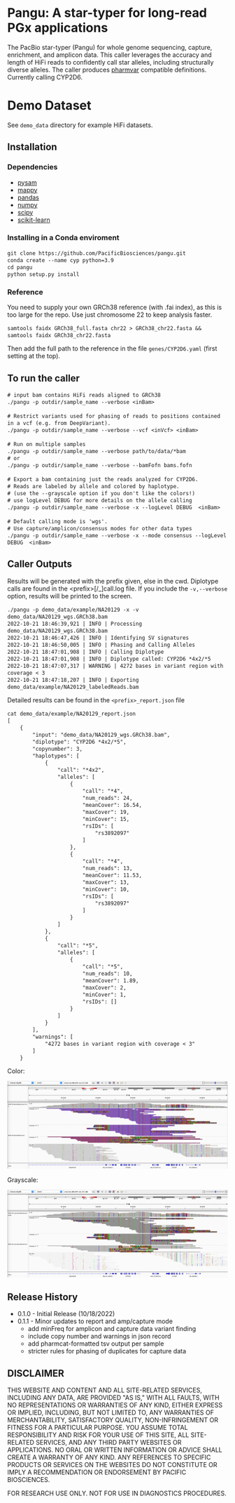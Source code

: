# Pangu: A star-typer for long-read PGx applications

The PacBio star-typer (Pangu) for whole genome sequencing, capture, enrichment, and amplicon data. This caller leverages the accuracy and length of HiFi reads to confidently call star alleles, including structurally diverse alleles. The caller produces [pharmvar](https://www.pharmvar.org/gene/CYP2D6) compatible definitions. Currently calling CYP2D6.

# Demo Dataset

See `demo_data` directory for example HiFi datasets.

## Installation

### Dependencies
 - [pysam](https://github.com/pysam-developers/pysam)
 - [mappy](https://pypi.org/project/mappy/)
 - [pandas](https://pandas.pydata.org/)
 - [numpy](https://numpy.org/)
 - [scipy](https://scipy.org/)
 - [scikit-learn](https://scikit-learn.org/stable/index.html)

### Installing in a Conda enviroment 
```
git clone https://github.com/PacificBiosciences/pangu.git
conda create --name cyp python=3.9
cd pangu
python setup.py install
```

### Reference

You need to supply your own GRCh38 reference (with .fai index), as this is too large for the repo.  Use just chromosome 22 to keep analysis faster.

```
samtools faidx GRCh38_full.fasta chr22 > GRCh38_chr22.fasta && samtools faidx GRCh38_chr22.fasta
```

Then add the full path to the reference in the file `genes/CYP2D6.yaml` (first setting at the top).

## To run the caller

```
# input bam contains HiFi reads aligned to GRCh38
./pangu -p outdir/sample_name --verbose <inBam>

# Restrict variants used for phasing of reads to positions contained in a vcf (e.g. from DeepVariant).
./pangu -p outdir/sample_name --verbose --vcf <inVcf> <inBam>

# Run on multiple samples 
./pangu -p outdir/sample_name --verbose path/to/data/*bam
# or
./pangu -p outdir/sample_name --verbose --bamFofn bams.fofn

# Export a bam containing just the reads analyzed for CYP2D6.  
# Reads are labeled by allele and colored by haplotype.
# (use the --grayscale option if you don't like the colors!)
# use logLevel DEBUG for more details on the allele calling
./pangu -p outdir/sample_name --verbose -x --logLevel DEBUG  <inBam>  

# Default calling mode is 'wgs'.  
# Use capture/amplicon/consensus modes for other data types
./pangu -p outdir/sample_name --verbose -x --mode consensus --logLevel DEBUG  <inBam>
```

## Caller Outputs

Results will be generated with the prefix given, else in the cwd.  Diplotype calls are found in the \<prefix\>[/\_]call.log file.
If you include the `-v,--verbose` option, results will be printed to the screen.
```
./pangu -p demo_data/example/NA20129 -x -v demo_data/NA20129_wgs.GRCh38.bam
2022-10-21 18:46:39,921 | INFO | Processing demo_data/NA20129_wgs.GRCh38.bam
2022-10-21 18:46:47,426 | INFO | Identifying SV signatures
2022-10-21 18:46:50,005 | INFO | Phasing and Calling Alleles
2022-10-21 18:47:01,908 | INFO | Calling Diplotype
2022-10-21 18:47:01,908 | INFO | Diplotype called: CYP2D6 *4x2/*5
2022-10-21 18:47:07,317 | WARNING | 4272 bases in variant region with coverage < 3
2022-10-21 18:47:18,207 | INFO | Exporting demo_data/example/NA20129_labeledReads.bam
```
Detailed results can be found in the `<prefix>_report.json` file
```
cat demo_data/example/NA20129_report.json
[
    {
        "input": "demo_data/NA20129_wgs.GRCh38.bam",
        "diplotype": "CYP2D6 *4x2/*5",
        "copynumber": 3,
        "haplotypes": [
            {
                "call": "*4x2",
                "alleles": [
                    {
                        "call": "*4",
                        "num_reads": 24,
                        "meanCover": 16.54,
                        "maxCover": 19,
                        "minCover": 15,
                        "rsIDs": [
                            "rs3892097"
                        ]
                    },
                    {
                        "call": "*4",
                        "num_reads": 13,
                        "meanCover": 11.53,
                        "maxCover": 13,
                        "minCover": 10,
                        "rsIDs": [
                            "rs3892097"
                        ]
                    }
                ]
            },
            {
                "call": "*5",
                "alleles": [
                    {
                        "call": "*5",
                        "num_reads": 10,
                        "meanCover": 1.89,
                        "maxCover": 2,
                        "minCover": 1,
                        "rsIDs": []
                    }
                ]
            }
        ],
        "warnings": [
            "4272 bases in variant region with coverage < 3"
        ]
    }
```
Color:

![demo image](images/NA20129_igv_color.png?raw=true "Labeled Reads")

Grayscale:

![demo image](images/NA20129_igv_grayscale.png?raw=true "Labeled Reads (grayscale)")

## Release History
* 0.1.0 - Initial Release (10/18/2022)
* 0.1.1 - Minor updates to report and amp/capture mode
  * add minFreq for amplicon and capture data variant finding
  * include copy number and warnings in json record
  * add pharmcat-formatted tsv output per sample
  * stricter rules for phasing of duplicates for capture data


## DISCLAIMER

THIS WEBSITE AND CONTENT AND ALL SITE-RELATED SERVICES, INCLUDING ANY DATA, ARE PROVIDED "AS IS," WITH ALL FAULTS, WITH NO REPRESENTATIONS OR WARRANTIES OF ANY KIND, EITHER EXPRESS OR IMPLIED, INCLUDING, BUT NOT LIMITED TO, ANY WARRANTIES OF MERCHANTABILITY, SATISFACTORY QUALITY, NON-INFRINGEMENT OR FITNESS FOR A PARTICULAR PURPOSE. YOU ASSUME TOTAL RESPONSIBILITY AND RISK FOR YOUR USE OF THIS SITE, ALL SITE-RELATED SERVICES, AND ANY THIRD PARTY WEBSITES OR APPLICATIONS. NO ORAL OR WRITTEN INFORMATION OR ADVICE SHALL CREATE A WARRANTY OF ANY KIND. ANY REFERENCES TO SPECIFIC PRODUCTS OR SERVICES ON THE WEBSITES DO NOT CONSTITUTE OR IMPLY A RECOMMENDATION OR ENDORSEMENT BY PACIFIC BIOSCIENCES.

FOR RESEARCH USE ONLY. NOT FOR USE IN DIAGNOSTICS PROCEDURES.
